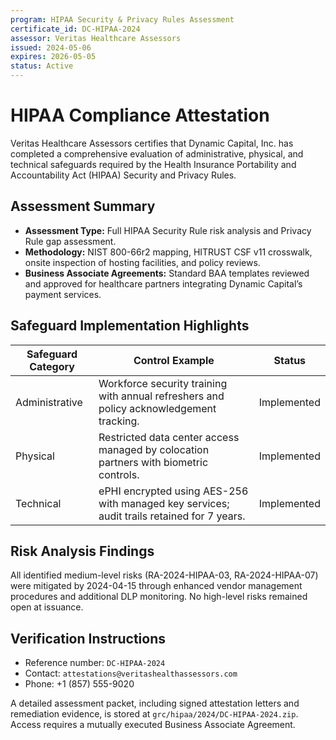 ```yaml
---
program: HIPAA Security & Privacy Rules Assessment
certificate_id: DC-HIPAA-2024
assessor: Veritas Healthcare Assessors
issued: 2024-05-06
expires: 2026-05-05
status: Active
---
```


# HIPAA Compliance Attestation

Veritas Healthcare Assessors certifies that Dynamic Capital, Inc. has completed
a comprehensive evaluation of administrative, physical, and technical safeguards
required by the Health Insurance Portability and Accountability Act (HIPAA)
Security and Privacy Rules.

## Assessment Summary

- **Assessment Type:** Full HIPAA Security Rule risk analysis and Privacy Rule
  gap assessment.
- **Methodology:** NIST 800-66r2 mapping, HITRUST CSF v11 crosswalk, onsite
  inspection of hosting facilities, and policy reviews.
- **Business Associate Agreements:** Standard BAA templates reviewed and
  approved for healthcare partners integrating Dynamic Capital’s payment
  services.

## Safeguard Implementation Highlights

| Safeguard Category | Control Example                                                                            | Status      |
| ------------------ | ------------------------------------------------------------------------------------------ | ----------- |
| Administrative     | Workforce security training with annual refreshers and policy acknowledgement tracking.    | Implemented |
| Physical           | Restricted data center access managed by colocation partners with biometric controls.      | Implemented |
| Technical          | ePHI encrypted using AES-256 with managed key services; audit trails retained for 7 years. | Implemented |

## Risk Analysis Findings

All identified medium-level risks (RA-2024-HIPAA-03, RA-2024-HIPAA-07) were
mitigated by 2024-04-15 through enhanced vendor management procedures and
additional DLP monitoring. No high-level risks remained open at issuance.

## Verification Instructions

- Reference number: `DC-HIPAA-2024`
- Contact: `attestations@veritashealthassessors.com`
- Phone: +1 (857) 555-9020

A detailed assessment packet, including signed attestation letters and
remediation evidence, is stored at `grc/hipaa/2024/DC-HIPAA-2024.zip`. Access
requires a mutually executed Business Associate Agreement.
